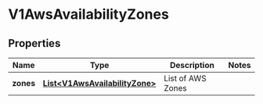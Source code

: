 # V1AwsAvailabilityZones

## Properties
Name | Type | Description | Notes
------------ | ------------- | ------------- | -------------
**zones** | [**List&lt;V1AwsAvailabilityZone&gt;**](V1AwsAvailabilityZone.md) | List of AWS Zones | 
